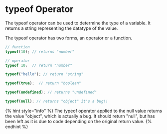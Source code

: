 # typeof Operator

The typeof operator can be used to determine the type of a variable. It returns a string representing the datatype of the value.

The typeof operator has two forms, an operator or a function. 

```javascript
// function
typeof(10); // returns "number"

// operator
typeof 10;  // return "number"

typeof("hello"); // return "string"

typeof(true);  // return "boolean"

typeof(undefined); // returns "undefined"

typeof(null); // returns "object" it's a bug!!
```

{% hint style="info" %}
The typeof operator applied to the null value returns the value "object", which is actually a bug. It should return "null", but has been left as it is due to code depending on the original return value.
{% endhint %}

